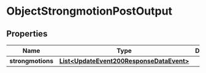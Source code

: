 

# ObjectStrongmotionPostOutput


## Properties

| Name | Type | Description | Notes |
|------------ | ------------- | ------------- | -------------|
|**strongmotions** | [**List&lt;UpdateEvent200ResponseDataEvent&gt;**](UpdateEvent200ResponseDataEvent.md) |  |  [optional] |



